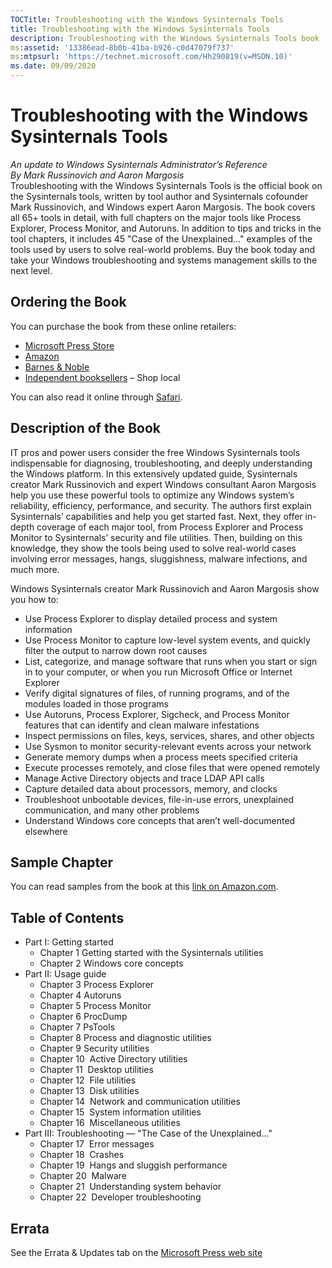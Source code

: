 ```yaml
---
TOCTitle: Troubleshooting with the Windows Sysinternals Tools 
title: Troubleshooting with the Windows Sysinternals Tools
description: Troubleshooting with the Windows Sysinternals Tools book
ms:assetid: '13386ead-8b0b-41ba-b926-c0d47079f737' 
ms:mtpsurl: 'https://technet.microsoft.com/Hh290819(v=MSDN.10)' 
ms.date: 09/09/2020
---
```


# Troubleshooting with the Windows Sysinternals Tools

*An update to Windows Sysinternals Administrator’s Reference*  
*By Mark Russinovich and Aaron Margosis*  
Troubleshooting with the Windows Sysinternals Tools is the official book
on the Sysinternals tools, written by tool author and Sysinternals
cofounder Mark Russinovich, and Windows expert Aaron Margosis. The book
covers all 65+ tools in detail, with full chapters on the major tools
like Process Explorer, Process Monitor, and Autoruns. In addition to
tips and tricks in the tool chapters, it includes 45 "Case of the
Unexplained…" examples of the tools used by users to solve real-world
problems. Buy the book today and take your Windows troubleshooting and
systems management skills to the next level.

## Ordering the Book

You can purchase the book from these online retailers:
- [Microsoft Press Store](https://www.microsoftpressstore.com/store/troubleshooting-with-the-windows-sysinternals-tools-9780735684447)
- [Amazon](https://www.amazon.com/troubleshooting-windows-sysinternals-tools-2nd/dp/0735684448/ref=sr_1_1?ie=utf8&qid=1476900936&sr=8-1&keywords=9780735684447)
- [Barnes & Noble](https://www.barnesandnoble.com/w/troubleshooting-with-the-windows-sysinternals-tools-mark-russinovich/1124173500?ean=9780735684447)
- [Independent booksellers](https://www.indiebound.org/book/9780735684447) – Shop local

You can also read it online through
[Safari](https://my.safaribooksonline.com/book/operating-systems-and-server-administration/microsoft-windows/9780133986549).

## Description of the Book

IT pros and power users consider the free Windows Sysinternals tools
indispensable for diagnosing, troubleshooting, and deeply understanding
the Windows platform. In this extensively updated guide, Sysinternals
creator Mark Russinovich and expert Windows consultant Aaron Margosis
help you use these powerful tools to optimize any Windows system’s
reliability, efficiency, performance, and security. The authors first
explain Sysinternals’ capabilities and help you get started fast. Next,
they offer in-depth coverage of each major tool, from Process Explorer
and Process Monitor to Sysinternals’ security and file utilities. Then,
building on this knowledge, they show the tools being used to solve
real-world cases involving error messages, hangs, sluggishness, malware
infections, and much more.

Windows Sysinternals creator Mark Russinovich and Aaron Margosis show
you how to:

- Use Process Explorer to display detailed process and system information
- Use Process Monitor to capture low-level system events, and quickly
    filter the output to narrow down root causes
- List, categorize, and manage software that runs when you start or
    sign in to your computer, or when you run Microsoft Office or
    Internet Explorer
- Verify digital signatures of files, of running programs, and of the
    modules loaded in those programs
- Use Autoruns, Process Explorer, Sigcheck, and Process Monitor
    features that can identify and clean malware infestations
- Inspect permissions on files, keys, services, shares, and other
    objects
- Use Sysmon to monitor security-relevant events across your network
- Generate memory dumps when a process meets specified criteria
- Execute processes remotely, and close files that were opened
    remotely
- Manage Active Directory objects and trace LDAP API calls
- Capture detailed data about processors, memory, and clocks
- Troubleshoot unbootable devices, file-in-use errors, unexplained
    communication, and many other problems
- Understand Windows core concepts that aren’t well-documented
    elsewhere

## Sample Chapter

You can read samples from the book at this [link on
Amazon.com](https://www.amazon.com/troubleshooting-windows-sysinternals-tools-2nd/dp/0735684448#reader_0735684448).

## Table of Contents

- Part I: Getting started
  - Chapter 1 Getting started with the Sysinternals utilities
  - Chapter 2 Windows core concepts
- Part II: Usage guide
  - Chapter 3 Process Explorer
  - Chapter 4 Autoruns
  - Chapter 5 Process Monitor
  - Chapter 6 ProcDump
  - Chapter 7 PsTools
  - Chapter 8 Process and diagnostic utilities
  - Chapter 9 Security utilities
  - Chapter 10  Active Directory utilities
  - Chapter 11  Desktop utilities
  - Chapter 12  File utilities
  - Chapter 13  Disk utilities
  - Chapter 14  Network and communication utilities
  - Chapter 15  System information utilities
  - Chapter 16  Miscellaneous utilities
- Part III: Troubleshooting — "The Case of the Unexplained..."
  - Chapter 17  Error messages
  - Chapter 18  Crashes
  - Chapter 19  Hangs and sluggish performance
  - Chapter 20  Malware
  - Chapter 21  Understanding system behavior
  - Chapter 22  Developer troubleshooting

## Errata

See the Errata & Updates tab on the [Microsoft Press web site](https://www.microsoftpressstore.com/store/troubleshooting-with-the-windows-sysinternals-tools-9780735684447)

